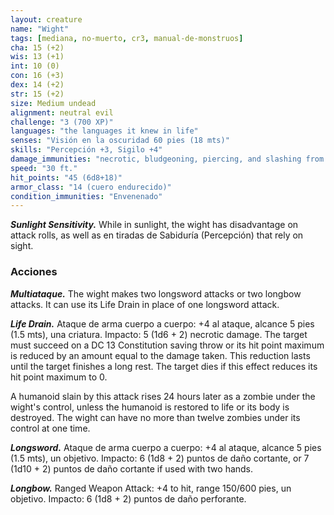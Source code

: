 ```yaml
---
layout: creature
name: "Wight"
tags: [mediana, no-muerto, cr3, manual-de-monstruos]
cha: 15 (+2)
wis: 13 (+1)
int: 10 (0)
con: 16 (+3)
dex: 14 (+2)
str: 15 (+2)
size: Medium undead
alignment: neutral evil
challenge: "3 (700 XP)"
languages: "the languages it knew in life"
senses: "Visión en la oscuridad 60 pies (18 mts)"
skills: "Percepción +3, Sigilo +4"
damage_immunities: "necrotic, bludgeoning, piercing, and slashing from nonmagical weapons that aren't silvered"
speed: "30 ft."
hit_points: "45 (6d8+18)"
armor_class: "14 (cuero endurecido)"
condition_immunities: "Envenenado"
---
```


***Sunlight Sensitivity.*** While in sunlight, the wight has disadvantage on attack rolls, as well as en tiradas de Sabiduría (Percepción) that rely on sight.

### Acciones

***Multiataque.*** The wight makes two longsword attacks or two longbow attacks. It can use its Life Drain in place of one longsword attack.

***Life Drain.*** Ataque de arma cuerpo a cuerpo: +4 al ataque, alcance 5 pies (1.5 mts), una criatura. Impacto: 5 (1d6 + 2) necrotic damage. The target must succeed on a DC 13 Constitution saving throw or its hit point maximum is reduced by an amount equal to the damage taken. This reduction lasts until the target finishes a long rest. The target dies if this effect reduces its hit point maximum to 0.

A humanoid slain by this attack rises 24 hours later as a zombie under the wight's control, unless the humanoid is restored to life or its body is destroyed. The wight can have no more than twelve zombies under its control at one time.

***Longsword.*** Ataque de arma cuerpo a cuerpo: +4 al ataque, alcance 5 pies (1.5 mts), un objetivo. Impacto: 6 (1d8 + 2) puntos de daño cortante, or 7 (1d10 + 2) puntos de daño cortante if used with two hands.

***Longbow.*** Ranged Weapon Attack: +4 to hit, range 150/600 pies, un objetivo. Impacto: 6 (1d8 + 2) puntos de daño perforante.